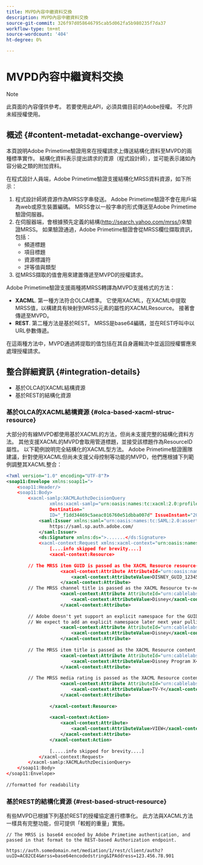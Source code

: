 ```yaml
---
title: MVPD內容中繼資料交換
description: MVPD內容中繼資料交換
source-git-commit: 326f97d058646795cab5d062fa5b980235f7da37
workflow-type: tm+mt
source-wordcount: '404'
ht-degree: 0%

---
```



# MVPD內容中繼資料交換

>[!NOTE]
>
>此頁面的內容僅供參考。 若要使用此API，必須具備目前的Adobe授權。 不允許未經授權使用。

## 概述 {#content-metadat-exchange-overview}

本頁說明Adobe Primetime驗證用來在授權請求上傳送結構化資料至MVPD的兩種標準實作。  結構化資料表示提出請求的資源（程式設計師），並可能表示諸如內容分級之類的附加資料。

在程式設計人員端，Adobe Primetime驗證支援結構化MRSS資料資源，如下所示：

1. 程式設計師將資源作為MRSS字串發送。 Adobe Primetime驗證不會在用戶端為web或原生裝置編碼。 MRSS會以一般字串的形式傳送至Adobe Primetime驗證伺服器。
1. 在伺服器端，會根據預先定義的結構(http://search.yahoo.com/mrss/)來驗證MRSS。  如果驗證通過，Adobe Primetime驗證會從MRSS欄位擷取資訊，包括：
   * 頻道標題
   * 項目標題
   * 資源標識符
   * 評等值與類型
1. 從MRSS擷取的值會用來建置傳遞至MVPD的授權請求。

Adobe Primetime驗證支援兩種將MRSS轉譯為MVPD支援格式的方法：

* **XACML**.  第一種方法符合OLCA標準。  它使用XACML，在XACML中提取MRSS值，以構建具有映射到MRSS元素的屬性的XACMLResource。  接著會傳遞至MVPD。
* **REST**.  第二種方法是基於REST。  MRSS是base64編碼，並在REST呼叫中以URL參數傳遞。

在這兩種方法中，MVPD通過將提取的值包括在其自身邏輯流中並返回授權響應來處理授權請求。

## 整合詳細資訊 {#integration-details}

* 基於OLCA的XACML結構資源
* 基於REST的結構化資源

### 基於OLCA的XACML結構資源 {#olca-based-xacml-struc-resource}

大部分的有線MVPD都使用基於XACML的方法，但尚未支援完整的結構化資料方法。  其他支援XACML的MVPD會取用管道標題，並接受該標題作為ResourceID屬性。 以下範例說明完全結構化的XACML型方法。 Adobe Primetime驗證團隊建議，針對使用XACML但尚未支援父母控制等功能的MVPD，他們應根據下列範例調整其XACML整合：

```XML
<?xml version="1.0" encoding="UTF-8"?>
<soap11:Envelope xmlns:soap11=">
    <soap11:Header/>
    <soap11:Body>
        <xacml-samlp:XACMLAuthzDecisionQuery
                xmlns:xacml-samlp="urn:oasis:names:tc:xacml:2.0:profile:saml2.0:v2:schema:protocol"
                Destination="
                ID="_f1dd34469c5aeac016760e51dbba007d" IssueInstant="2012-06-26T16:30:24.879Z" Version="2.0">
            <saml:Issuer xmlns:saml="urn:oasis:names:tc:SAML:2.0:assertion">
                https://saml.sp.auth.adobe.com/
            </saml:Issuer>
            <ds:Signature xmlns:ds=">.......</ds:Signature>
            <xacml-context:Request xmlns:xacml-context="urn:oasis:names:tc:xacml:2.0:context:schema:os">
                [....info skipped for brevity....]
                <xacml-context:Resource>
 
        // The MRSS item GUID is passed as the XACML Resource resource-id
                    <xacml-context:Attribute AttributeId="urn:oasis:names:tc:xacml:1.0:resource:resource-id">
                        <xacml-context:AttributeValue>DISNEY_GUID_12345</xacml-context:AttributeValue>
                    </xacml-context:Attribute>
        // The MRSS channel title is passed as the XACML Resource tv-network
                    <xacml-context:Attribute AttributeId="urn:cablelabs:ocla:1.0:attribute:content:tv-network">
                        <xacml-context:AttributeValue>Disney</xacml-context:AttributeValue>
                    </xacml-context:Attribute>
 
        // Adobe doesn't yet support an explicit namespace for the GUID, so we reuse the channel title as the GUID.  
        // We expect to add an explicit namespace later next year pulling it from the GUID scheme attribute.
                    <xacml-context:Attribute AttributeId="urn:cablelabs:ocla:1.0:attribute:content:id:namespace">
                        <xacml-context:AttributeValue>Disney</xacml-context:AttributeValue>
                    </xacml-context:Attribute>
 
        // The MRSS item title is passed as the XACML Resource content title
                    <xacml-context:Attribute AttributeId="urn:cablelabs:ocla:1.0:attribute:content:title">
                        <xacml-context:AttributeValue>Disney Program X</xacml-context:AttributeValue>
                    </xacml-context:Attribute>
 
        // The MRSS media rating is passed as the XACML Resource content rating 
                    <xacml-context:Attribute AttributeId="urn:cablelabs:ocla:1.0:attribute:content:rating:vchip">
                        <xacml-context:AttributeValue>TV-Y</xacml-context:AttributeValue>
                    </xacml-context:Attribute>
 
                </xacml-context:Resource>
 
                <xacml-context:Action>
                    <xacml-context:Attribute>
                        <xacml-context:AttributeValue>VIEW</xacml-context:AttributeValue>
                    </xacml-context:Attribute>
                </xacml-context:Action>
 
                [.....info skipped for brevity....]
            </xacml-context:Request>
        </xacml-samlp:XACMLAuthzDecisionQuery>
    </soap11:Body>
</soap11:Envelope>
 
//formatted for readability
```

### 基於REST的結構化資源 {#rest-based-struct-resource}

有些MVPD已根據下列基於REST的授權協定進行標準化。 此方法與XACML方法一樣具有完整功能，但可提供「較輕的重量」實施。

`// The MRSS is base64 encoded by Adobe Primetime authentication, and passed in that format to the REST-based Authorization endpoint.`

`https://auth.somedomain.net/mediation/1/rest/client/authz?uuID=AC82CE4&mrss=base64encodedstring&IPAddress=123.456.78.901`

<!--
>[!RELATEDINFORMATION]
>* [User Metadata Exchange](/help/authentication/mvpd-user-metadata-exchng.md)
>* [Logout](/help/authentication/usecase-mvpd-logout.md)
>* [Programmer Integration Guide: Identifying Protected Resources](/help/authentication/identify-protected-resources.md)
>* [Programmer Integration Guide: User Metadata Exchange](/help/authentication/user-metadata.md)
-->